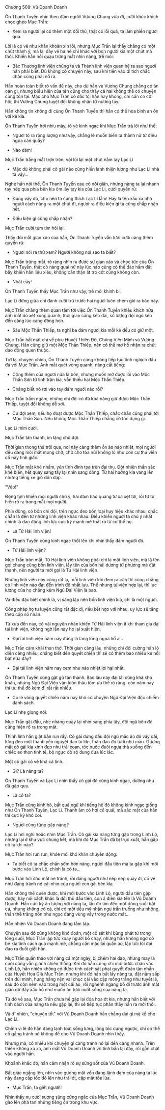 




Chương 508: Vũ Doanh Doanh


Ôn Thanh Tuyền nhìn theo đám người Vương Chung vừa đi, cười khúc khích chọc ghẹo Mục Trần:

- Xem ra ngươi lại có thêm một đối thủ, thật có lỗi quá, ta làm phiền ngươi quá.

Lời lẽ có vẻ như khẩn khoản xin lỗi, nhưng Mục Trần lại thấy chẳng có một chút thành ý, mà lại đầy vẻ hả hê chỉ khác với bọn người kia một chút mà thôi. Khiến hắn nổi quạu trừng mắt nhìn nàng, trề môi:

- Bắc Thương linh viện chúng ta và Thánh linh viện quan hệ ra sao ngươi hẳn phải biết. Dù không có chuyện này, sau khi tiến vào di tích chắc chắn cũng phải nổ ra.

Hắn hoàn toàn biết rõ vấn đề này, cho dù hắn và Vương Chung chẳng có ân oán gì, nhưng biểu hiện của tên cũng cho thấy cả hai không thể có chuyện cùng tồn tại. Mặc cho Mục Trần có đắc tội hắn hay không, chỉ cần có cơ hội, thì Vương Chung tuyệt đối không nhân từ nương tay.

Hắn không tin không đi cùng Ôn Thanh Tuyền thì hắn có thể hòa bình an ổn với kẻ kia.

Ôn Thanh Tuyền hơi nhíu mày, tỏ vẻ kinh ngạc khi Mục Trần trả lời như thế:

- Ngươi tỏ ra rộng lượng như vậy, chẳng lẽ muốn biến ta thành nữ tử điêu ngoa càn quấy?

- Nào dám!

Mục Trần trắng mắt trợn tròn, vội lùi lại một chút nắm tay Lạc Li

- Mặc dù không phải cô gái nào cũng hiền lành thiện lương như Lạc Li nhà ta vậy...

Nghe hắn nói thế, Ôn Thanh Tuyền cau có nổi giận, nhưng nàng ta lại nhanh tay nép qua phía bên kia ôm lấy tay kia của Lạc Li, cười quyến rũ:

- Đúng vậy đó, cho nên ta cũng thích Lạc Li lắm! Hay là tên xấu xa nhà ngươi cách nàng ra một chút đi, ngươi ra điều kiện gì ta cũng chấp nhận hết.

- Điều kiện gì cũng chấp nhận?

Mục Trần cười tủm tỉm hỏi lại.

Thấy đôi mắt gian xảo của hắn, Ôn Thanh Tuyền vẫn tươi cười càng thêm quyến rũ:

- Ngươi nói ra thử xem? Ngươi không nói sao ta biết?

Mục Trần trừng mắt, rõ ràng nhìn ra được sự gian xảo và chọc tức của Ôn Thanh Tuyền, thật cô nàng quái nữ này lúc nào cũng có thể đào hầm đặt bẫy khiến hắn liêu xiêu, không cẩn thận ắt tro cốt cũng không còn.

- Nhát cáy!

Ôn Thanh Tuyền thấy Mục Trần như vậy, trề môi khinh bỉ.

Lạc Li đứng giữa chỉ đành cười trừ trước hai người luôn chém gió ra bão này.

Mục Trần chẳng thèm quan tâm tới việc Ôn Thanh Tuyền khiêu khích nữa, ánh mắt dò xét xung quanh, thời gian càng kéo dài, số lượng đội ngũ kéo đến càng lúc càng đông hơn.

- Sáu Mộc Thần Thiếp, ta nghĩ ba đám người kia mỗi kẻ đều có giữ một.

Mục Trần hất mặt chỉ về phía Huyết Thiên Đô, Chúng Viện Minh và Vương Chung. Hắn cũng giữ một Mộc Thần Thiếp, nên có thể mơ hồ nhận ra chút dao động quen thuộc.

Trở lại chuyện chính, Ôn Thanh Tuyền cũng không tiếp tục tinh nghịch đấu đá với Mục Trần. Ánh mắt quét vòng quanh, nàng cất tiếng:

- Cộng thêm của ngươi nữa là bốn, nhưng muốn mở được lối vào Mộc Thần Sơn từ linh trận kia, vẫn thiếu hai Mộc Thần Thiếp.

- Chẳng biết nó rơi vào tay đám người nào rồi?

Mục Trần trầm ngâm, những chi đội có đủ khả năng giữ được Mộc Thần Thiếp, tuyệt đối không dễ xơi.

- Cứ đợi xem, nếu họ đoạt được Mộc Thần Thiếp, chắc chắn cũng phải tới Mộc Thần Sơn. Nếu không Mộc Thần Thiếp chẳng có tác dụng gì.

Lạc Li mỉm cười.

Mục Trần tán thành, im lặng chờ đợi.

Thời gian thong thả trôi qua, nơi này càng thêm ồn ào náo nhiệt, mọi người đều đang mỏi mắt mong chờ, chờ cho tòa núi khổng lồ như con cự thú viễn cổ này tỉnh giấc.

Mục Trần mắt khẽ nhắm, yên tĩnh đỉnh tọa trên đại thụ. Đột nhiên thần sắc khẽ biến, hết quay sang tây lại nhìn sang đông. Từ hai hướng kia vang lên những tiếng xé gió dồn dập.

"Véo!"

Động tịnh khiến mọi người chú ý, hai đám hào quang từ xa xẹt tới, rồi từ từ hiện rõ ra trong mắt mọi người.

Phía đông, có bốn chi đội, trên ngực đeo bốn loại huy hiệu khác nhau, chắc chắn là đến từ những linh viện khác nhau. Điều khiến người ta chú ý nhất chính là dao động linh lực cực kỳ mạnh mẽ toát ra từ cơ thể họ.

- Là Tứ Hải linh viện!

Ôn Thanh Tuyền cũng kinh ngạc thốt lên khi nhìn thấy đám người đó.

- Tứ Hải linh viện?

Mục Trần tròn mắt. Tứ Hải linh viện không phải chỉ là một linh viện, mà là tên gọi chung cũng bốn linh viện, lấy tên của bốn hải dương tứ phương mà đặt thành, nên người ta mới gọi là Tứ Hải linh viện.

Những linh viện này cũng rất lạ, mỗi linh viện khi đem ra cân thì cũng chẳng có linh viện nào đạt đến trình độ nhất lưu. Thế nhưng tứ viện hợp lại, thì lực lượng của họ chẳng kém Ngũ Đại Viện là bao.

Và điều đặc biệt chính là, vị sáng lập nên bốn linh viện kia, chỉ là một người.

Công pháp họ tu luyện cũng rất đặc dị, nếu kết hợp với nhau, uy lực sẽ tăng theo cấp số nhân.

Từ xưa đến nay, có vài nguyên nhân khiến Tứ Hải linh viện ít khi tham gia đại tái linh viện, không ngờ lần này họ lại xuất hiện.

- Đại tái linh viện năm nay đúng là tàng long ngọa hổ a...

Mục Trần cảm khái than thở. Thời gian càng lâu, những chi đội cường hãn lộ diện càng nhiều, chẳng biết đến quyết chiến thì sẽ có thêm bao nhiêu kẻ nổi bật nữa đây?

- Đại tái linh viện năm nay xem như náo nhiệt lợi hại nhất.

Ôn Thanh Tuyền cũng gật gù tán thành. Bao lâu nay đại tái cũng khá khó khăn, nhưng Ngũ Đại Viện vận luôn thâu tóm ưu thế rõ ràng, còn năm nay thì ưu thế đó kém đi rất rất nhiều.

- Có lẽ vòng quyết chiến năm nay khó có chuyện Ngũ Đại Viện độc chiếm danh sách.

Lạc Li nhẹ giọng nói.

Mục Trần gật đầu, nhẹ nhàng quay lại nhìn sang phía tây, đội ngũ bên đó cũng hiện rõ ra trong mắt.

Thình lình hắn giật bắn run rẩy. Cô gái đứng đầu đội ngũ mặc áo đỏ váy dài, lưng đeo một thanh yển nguyệt đao to lớn, thân đao đỏ tươi như máu. Gương mặt cô gái kia xinh đẹp như trái xoan, tóc buộc đuôi ngựa thả xuống đến chiếc eo thon tinh tế, bộ ngực đồ sộ đung đưa lúc lắc.

Một cô gái có vẻ khá cá tính.

- Gì? Là nàng ta?

Ôn Thanh Tuyền và Lạc Li nhìn thấy cô gái đó cũng kinh ngạc, dường như đã gặp qua.

- Là cô ta?

Mục Trần cũng kinh hô, bất quá ngữ khí tiếng hô đó không kinh ngạc giống như Ôn Thanh Tuyền, Lạc Li. Thanh âm có hơi cổ quái, mà sắc mặt của hắn thì cực kỳ khó coi.

- Ngươi cũng từng gặp nàng?

Lạc Li hơi nghi hoặc nhìn Mục Trần. Cô gái kia nàng từng gặp trong Linh Lộ, nhưng lại ở khu vực chung kết, mà khi đó Mục Trần đã bị trục xuất, hắn gặp cô ta khi nào?

Mục Trần hơi run run, khóe môi khó khăn chuyển động:

- Ta biết cô ta chắc chắn sớm hơn nàng, người đầu tiên mà ta gặp khi mới bước vào Linh Lộ, chính là cô ta...

Mục Trần hơi đảo mắt né tránh, rồi dáng người như nép nép quay đi, có vẻ như đang tránh né cái nhìn của người con gái bên kia.

Hắn không thể quên được, khi mới bước vào Linh Lộ, người đầu tiên gặp được, hay nói cách khác là đối thủ đầu tiên, con ả điên kia tên là Vũ Doanh Doanh. Hắn cực kỳ ấn tượng với nàng ta, lần đó tìm đến một dòng suối bắt cá, nhưng không có cá, chỉ có một tiểu mỹ nhân ngư trần truồng như nhộng, thân thể trắng nõn như ngọc đang vùng vẫy trong nước mát...

Hẳn nhiên Vũ Doanh Doanh đang tắm táp.

Chuyện sau đó cũng không khó đoán, một cỗ sát khí bùng phát từ trong lòng suối, Mục Trần lập tức xoay người bỏ chạy, nhưng hắn không ngờ cô bé kia tính cách quá mạnh mẽ, chẳng cần mặc lại quần áo, lập tức lôi đại đao ra đuổi giết hắn.

Mục Trần quần thảo với nàng cả một ngày, bị chém hai đạo, nhưng may là cuối cùng vẫn giành chiến thắng. Khi đó hắn cũng chỉ mới bước chân vào Linh Lộ, hẳn nhiên không có được tính cách sát phạt quyết đoán tàn nhẫn của Huyết Họa Giả Mục Trần, nhưng khi đó hắn bắt lấy nàng ta, đặt nằm sấp trên đùi mình, hung hăng nện vài chục cái vào cặp mông trắng như tuyết lê, sau đó còn ném vào trong một cái ao, rồi nghênh ngang bỏ đi trước ánh mắt giận dữ đầy xấu hổ như muốn ăn tươi nuốt sống của nàng ta.

Từ đó về sau, Mục Trần chưa hề gặp lại đóa hoa ớt kia, nhưng hắn biết với tính cách của nàng ta nếu gặp lại, thì sẽ tiếp tục phân thây hắn ra mới thôi.

Và dĩ nhiên, "chuyện tốt" với Vũ Doanh Doanh hắn chẳng dại gì mà kể cho Lạc Li.

Chính vì lẽ đó hắn đang lạnh toát sống lưng, lông tóc dựng ngược, chỉ có thể cố gắng tránh né không để cho Vũ Doanh Doanh nhìn thấy.

Nhưng mà, có nhiều khi chuyện gì càng tránh nó lại đến càng nhanh. Trên thiên không xa xa, ánh mắt Vũ Doanh Doanh vô tình bắn lại đây, rồi gắn chặt vào người hắn.

Khoảnh khắc đó, hắn cảm nhận rõ sự sửng sốt của Vũ Doanh Doanh.

Bất giác ngẩng lên, nhìn vào gương mặt vốn đang lãnh đạm của nàng ta lúc này đang cấp tốc đỏ lên như trái ớt, cặp mắt tóe lửa.

- Mục Trần, ta giết ngươi!!

Nhìn thấy nụ cười sượng sùng cứng ngắc của Mục Trần, Vũ Doanh Doanh gào lên phá tan những tiếng ồn trong khu vực.




